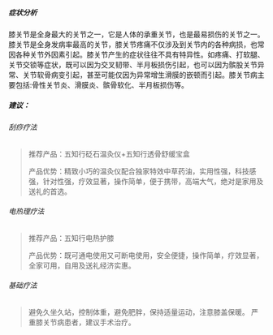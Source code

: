 ##### 症状分析
膝关节是全身最大的关节之一，它是人体的承重关节，也是最易损伤的关节之一。膝关节是全身发病率最高的关节，膝关节疼痛不仅涉及到关节内的各种病损，也常因各种关节外因素引起。膝关节产生的症状往往不具有特异性。如疼痛、打软腿、关节交锁等症状，既可以因为交叉韧带、半月板损伤引起，也可以因为髌股关节异常、关节软骨病变引起，甚至可能仅因为异常增生滑膜的嵌顿而引起。膝关节病主要包括:骨性关节炎、滑膜炎、髌骨软化、半月板损伤等。
##### 建议：
###### 刮痧疗法
>推荐产品：五知行砭石温灸仪+五知行透骨舒缓宝盒
>
>产品优势：精致小巧的温灸仪配合独家特效中草药油，实用性强，科技感强，针对性强，疗效显著，操作简单，便于携带，高端大气，绝对是家用及送礼的首选。
###### 电热理疗法
>推荐产品：五知行电热护膝
>
>产品优势：既可通电使用又可断电使用，安全便捷，操作简单，疗效显著，全家可用，自用及送礼经济实惠。
###### 基础疗法
> 避免久坐久站，控制体重，避免肥胖，保持适量运动，注意膝盖保暖。
严重膝关节病患者，建议手术治疗。